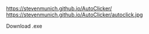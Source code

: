 
https://stevenmunich.github.io/AutoClicker/
https://stevenmunich.github.io/AutoClicker/autoclick.jpg


Download .exe
